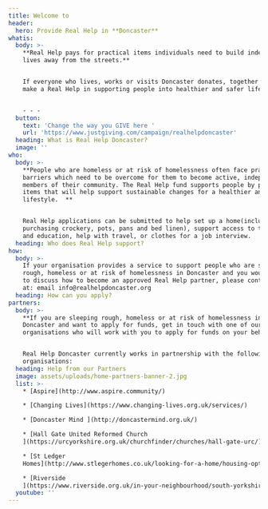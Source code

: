 ```yaml
---
title: Welcome to
header:
  hero: Provide Real Help in **Doncaster**
whatis:
  body: >-
    **Real Help pays for practical items individuals need to build independent
    lives away from the streets.**


    If everyone who lives, works or visits Doncaster donates, together we can
    make a Real Help in supporting people into healthier and safer lifestyles. 


    - - -
  button:
    text: 'Change the way you GIVE here '
    url: 'https://www.justgiving.com/campaign/realhelpdoncaster'
  heading: What is Real Help Doncaster?
  image: ''
who:
  body: >-
    **People who are homeless or at risk of homelessness often face practical
    barriers which need to be overcome for them to become active, independent
    members of their community. The Real Help fund supports people by paying for
    items that will help support sustainable changes for a healthier and safer
    lifestyle.  ** 


    Real Help applications can be submitted to help set up a home(including
    purchasing crockery, pots, pans and bed linen), support access to training
    and education, help with travel, or clothes for a job interview.
  heading: Who does Real Help support?
how:
  body: >-
    If your organisation provides a service to support people who are sleeping
    rough, homeless or at risk of homelessness in Doncaster and you would like
    to discuss how to become an approved Real Help partner, please contact us
    at: email info@realhelpdoncaster.org
  heading: How can you apply?
partners:
  body: >-
    **If you are sleeping rough, homeless or at risk of homelessness in
    Doncaster and want to apply for funds, get in touch with one of our partner
    organisations who will work with you to apply for funds on your behalf.**


    Real Help Doncaster currently works in partnership with the following
    organisations:
  heading: Help from our Partners
  image: assets/uploads/home-partners-banner-2.jpg
  list: >-
    * [Aspire](http://www.aspire.community/)

    * [Changing Lives](https://www.changing-lives.org.uk/services/)

    * [Doncaster Mind ](http://doncastermind.org.uk/)

    * [Hall Gate United Reformed Church
    ](https://urcyorkshire.org.uk/churchfinder/churches/hall-gate-urc/)

    * [St Ledger
    Homes](http://www.stlegerhomes.co.uk/looking-for-a-home/housing-options-and-homelessness/)

    * [Riverside
    ](https://www.riverside.org.uk/in-your-neighbourhood/south-yorkshire/care-and-support/doncaster-homeless-floating-support-service/)
  youtube: ''
---
```


